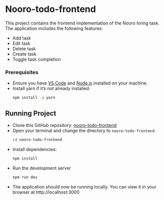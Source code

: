 # Nooro-todo-frontend

This project contains the frontend implementation of the Nooro hiring task. The application includes the following features:

- Add task
- Edit task
- Delete task
- Create task
- Toggle task completion 

### Prerequisites

- Ensure you have [VS Code](https://code.visualstudio.com/) and [Node.js](https://nodejs.org/) installed on your machine.
- Install yarn if it’s not already installed:
  ```bash
  npm install -g yarn

## Running Project

- Clone this GitHub repository: [nooro-todo-frontend](https://github.com/yraeonti/nooro-todo-frontend)
- Open your terminal and change the directory to `nooro-todo-frontend`:
  ```bash
  cd nooro-todo-frontend
- Install dependencies:
  ```bash
  npm install
- Run the development server
  ```bash
  npm run dev
- The application should now be running locally. You can view it in your browser at http://localhost:3000


